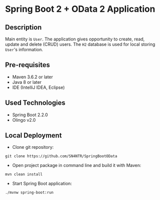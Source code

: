 # Spring Boot 2 + OData 2 Application

Description
---

Main entity is `User`. The application gives opportunity to create, read, update and delete (CRUD) users.
The `H2` database is used for local storing `User`'s information.

Pre-requisites
---

* Maven 3.6.2 or later
* Java 8 or later
* IDE (IntelliJ IDEA, Eclipse)

Used Technologies
---

* Spring Boot 2.2.0
* Olingo v2.0

Local Deployment
-------

* Clone git repository:

```
git clone https://github.com/SN4NTR/SpringBootOData
```

* Open project package in command line and build it with Maven:

```
mvn clean install
```

* Start Spring Boot application:

```
./mvnw spring-boot:run
```